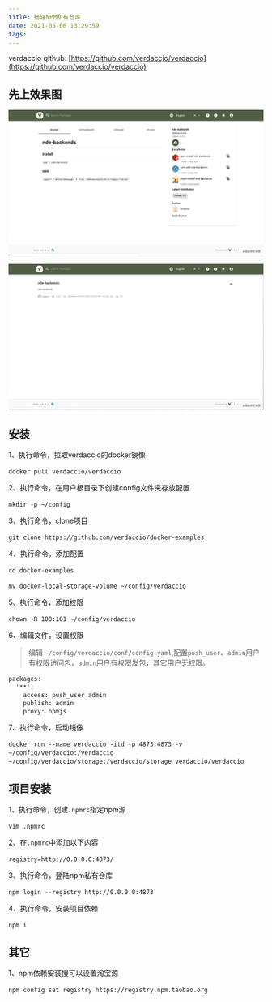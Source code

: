 ```yaml
---
title: 搭建NPM私有仓库
date: 2021-05-06 13:29:59
tags:
---
```


verdaccio github: [https://github.com/verdaccio/verdaccio](https://github.com/verdaccio/verdaccio)

## 先上效果图

![image1](/images/verdaccio_1.png)

![image1](/images/verdaccio_2.png)

## 安装

1、执行命令，拉取verdaccio的docker镜像

`docker pull verdaccio/verdaccio`

2、执行命令，在用户根目录下创建config文件夹存放配置

`mkdir -p ~/config`

3、执行命令，clone项目

`git clone https://github.com/verdaccio/docker-examples`

4、执行命令，添加配置

`cd docker-examples`

`mv docker-local-storage-volume ~/config/verdaccio`

5、执行命令，添加权限

`chown -R 100:101 ~/config/verdaccio`

6、编辑文件，设置权限

> 编辑 `~/config/verdaccio/conf/config.yaml`,配置`push_user`、`admin`用户有权限访问包，`admin`用户有权限发包，其它用户无权限。

```text
packages:
  '**':
    access: push_user admin
    publish: admin
    proxy: npmjs
```

7、执行命令，启动镜像

`docker run --name verdaccio -itd -p 4873:4873 -v ~/config/verdaccio:/verdaccio ~/config/verdaccio/storage:/verdaccio/storage verdaccio/verdaccio`

## 项目安装

1、执行命令，创建`.npmrc`指定npm源

`vim .npmrc`

2、在`.npmrc`中添加以下内容

`registry=http://0.0.0.0:4873/`

3、执行命令，登陆npm私有仓库

`npm login --registry http://0.0.0.0:4873`

4、执行命令，安装项目依赖

`npm i`

## 其它

1、npm依赖安装慢可以设置淘宝源

`npm config set registry https://registry.npm.taobao.org`
